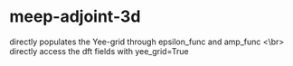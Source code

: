 # meep-adjoint-3d
directly populates the Yee-grid through epsilon_func and amp_func <\br>
directly access the dft fields with yee_grid=True
